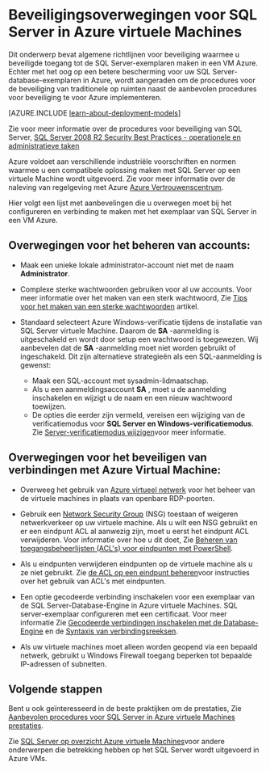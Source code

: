 <properties
    pageTitle="Beveiligingsoverwegingen voor SQL Server in Azure | Microsoft Azure"
    description="In dit onderwerp wordt verwezen naar bronnen die zijn gemaakt met het klassieke implementatiemodel en algemene richtlijnen voor de beveiliging van SQL Server wordt uitgevoerd in een Azure Virtual Machine biedt."
    services="virtual-machines-windows"
    documentationCenter="na"
    authors="rothja"
    manager="jhubbard"
   editor=""    
   tags="azure-service-management"/>
<tags
    ms.service="virtual-machines-windows"
    ms.devlang="na"
    ms.topic="article"
    ms.tgt_pltfrm="vm-windows-sql-server"
    ms.workload="infrastructure-services"
    ms.date="06/24/2016"
    ms.author="jroth" />

# <a name="security-considerations-for-sql-server-in-azure-virtual-machines"></a>Beveiligingsoverwegingen voor SQL Server in Azure virtuele Machines
 
Dit onderwerp bevat algemene richtlijnen voor beveiliging waarmee u beveiligde toegang tot de SQL Server-exemplaren maken in een VM Azure. Echter met het oog op een betere bescherming voor uw SQL Server-database-exemplaren in Azure, wordt aangeraden om de procedures voor de beveiliging van traditionele op ruimten naast de aanbevolen procedures voor beveiliging te voor Azure implementeren.

[AZURE.INCLUDE [learn-about-deployment-models](../../includes/learn-about-deployment-models-classic-include.md)]


Zie voor meer informatie over de procedures voor beveiliging van SQL Server, [SQL Server 2008 R2 Security Best Practices - operationele en administratieve taken](http://download.microsoft.com/download/1/2/A/12ABE102-4427-4335-B989-5DA579A4D29D/SQL_Server_2008_R2_Security_Best_Practice_Whitepaper.docx)

Azure voldoet aan verschillende industriële voorschriften en normen waarmee u een compatibele oplossing maken met SQL Server op een virtuele Machine wordt uitgevoerd. Zie voor meer informatie over de naleving van regelgeving met Azure [Azure Vertrouwenscentrum](https://azure.microsoft.com/support/trust-center/).

Hier volgt een lijst met aanbevelingen die u overwegen moet bij het configureren en verbinding te maken met het exemplaar van SQL Server in een VM Azure.

## <a name="considerations-for-managing-accounts"></a>Overwegingen voor het beheren van accounts:

- Maak een unieke lokale administrator-account niet met de naam **Administrator**.

- Complexe sterke wachtwoorden gebruiken voor al uw accounts. Voor meer informatie over het maken van een sterk wachtwoord, Zie [Tips voor het maken van een sterke wachtwoorden](http://windows.microsoft.com/en-us/windows-vista/Tips-for-creating-a-strong-password) artikel.

- Standaard selecteert Azure Windows-verificatie tijdens de installatie van SQL Server virtuele Machine. Daarom de **SA** -aanmelding is uitgeschakeld en wordt door setup een wachtwoord is toegewezen. Wij aanbevelen dat de **SA** -aanmelding moet niet worden gebruikt of ingeschakeld. Dit zijn alternatieve strategieën als een SQL-aanmelding is gewenst:
    - Maak een SQL-account met sysadmin-lidmaatschap.
    - Als u een aanmeldingsaccount **SA** , moet u de aanmelding inschakelen en wijzigt u de naam en een nieuw wachtwoord toewijzen.
    - De opties die eerder zijn vermeld, vereisen een wijziging van de verificatiemodus voor **SQL Server en Windows-verificatiemodus**. Zie [Server-verificatiemodus wijzigen](https://msdn.microsoft.com/library/ms188670.aspx)voor meer informatie.

## <a name="considerations-for-securing-connections-to-azure-virtual-machine"></a>Overwegingen voor het beveiligen van verbindingen met Azure Virtual Machine:

- Overweeg het gebruik van [Azure virtueel netwerk](../virtual-network/virtual-networks-overview.md) voor het beheer van de virtuele machines in plaats van openbare RDP-poorten.

- Gebruik een [Network Security Group](../virtual-network/virtual-networks-nsg.md) (NSG) toestaan of weigeren netwerkverkeer op uw virtuele machine. Als u wilt een NSG gebruikt en er een eindpunt ACL al aanwezig zijn, moet u eerst het eindpunt ACL verwijderen. Voor informatie over hoe u dit doet, Zie [Beheren van toegangsbeheerlijsten (ACL's) voor eindpunten met PowerShell](../virtual-network/virtual-networks-acl-powershell.md).

- Als u eindpunten verwijderen eindpunten op de virtuele machine als u ze niet gebruikt. Zie [de ACL op een eindpunt beheren](../virtual-network/virtual-machines-windows-classic-setup-endpoints.md#manage-the-acl-on-an-endpoint)voor instructies over het gebruik van ACL's met eindpunten.

- Een optie gecodeerde verbinding inschakelen voor een exemplaar van de SQL Server-Database-Engine in Azure virtuele Machines. SQL server-exemplaar configureren met een certificaat. Voor meer informatie Zie [Gecodeerde verbindingen inschakelen met de Database-Engine](https://msdn.microsoft.com/library/ms191192.aspx) en de [Syntaxis van verbindingsreeksen](https://msdn.microsoft.com/library/ms254500.aspx).

- Als uw virtuele machines moet alleen worden geopend via een bepaald netwerk, gebruikt u Windows Firewall toegang beperken tot bepaalde IP-adressen of subnetten.

## <a name="next-steps"></a>Volgende stappen

Bent u ook geïnteresseerd in de beste praktijken om de prestaties, Zie [Aanbevolen procedures voor SQL Server in Azure virtuele Machines prestaties](virtual-machines-windows-sql-performance.md).

Zie [SQL Server op overzicht Azure virtuele Machines](virtual-machines-windows-sql-server-iaas-overview.md)voor andere onderwerpen die betrekking hebben op het SQL Server wordt uitgevoerd in Azure VMs.
